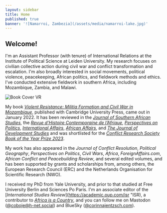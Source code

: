 ```yaml
---
layout: sidebar
title: Home
published: true
banner: '![Namarroi, Zambezia](/assets/media/namarroi-lake.jpg)'
---
```


## Welcome!

I'm an Assistant Professor (with tenure) of International Relations at the Institute of Political Science at Leiden University. My research focuses on civilian collective action during civil war and conflict transformation and escalation. I'm also broadly interested in social movements, political violence, peacekeeping, African politics, and fieldwork methods and ethics. I've conducted extensive fieldwork in southern Africa, including Mozambique, Zambia, and Malawi. 

![Book Cover VR](https://user-images.githubusercontent.com/93205767/139036821-372fc13e-d151-4ebd-848e-ad033a3e5c15.jpg)     

My book [_Violent Resistance: Militia Formation and Civil War in Mozambique_](https://www.cambridge.org/core/books/violent-resistance/9F6785EA6663B77BAA90E8A5FDAC5323 "Violent Resistance"), published with Cambridge University Press, came out in January 2022. It has been reviewed in the [_Journal of Southern African Studies_](https://www.tandfonline.com/doi/full/10.1080/03057070.2022.2083859), the [_Revue d’Histoire Contemporaine de l’Afrique_](https://oap.unige.ch/journals/rhca/article/view/crcahen), [_Perspectives on Politics_](https://doi.org/10.1017/S1537592722003693), [_International Affairs_](https://doi.org/10.1093/ia/iiad129), [_African Affairs_](https://doi.org/10.1093/afraf/adae008), and [_The Journal of Development Studies_](https://doi-org/10.1080/00220388.2024.2321042) and was shortlisted for the [_Conflict Research Society Book of the Year Prize 2023_](https://twitter.com/AllardDuursma/status/1622268998552375300?s=20&t=LGNMepbmo89pX0L-Ypu2Mw "Tweet Shortlist CRS Book Prize").      

My work has also appeared in the _Journal of Conflict Resolution_, _Political Geography_, _Perspectives on Politics_, _Civil Wars_, _Africa_, _ForeignAffairs.com_, _African Conflict and Peacebuilding Review_, and several edited volumes, and has been supported by grants and scholarships from, among others, the European Research Council (ERC) and the Netherlands Organisation for Scientific Research (NWO).    

I received my PhD from Yale University, and prior to that studied at Free University Berlin and Sciences Po Paris. I'm an associate editor of the [_International Studies Review_](https://academic.oup.com/isr "ISR), a contributor to [_Africa is a Country_](http://africasacountry.com/ "Africa is a Country"), and you can follow me on Mastodon ([@coboje@h-net.social](https://h-net.social/@coboje)) and BlueSky ([@corinnajentzsch.com](https://bsky.app/profile/corinnajentzsch.com)).
